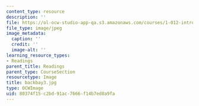 ```yaml
---
content_type: resource
description: ''
file: https://ol-ocw-studio-app-qa.s3.amazonaws.com/courses/1-012-introduction-to-civil-engineering-design-spring-2002/80374f15c2bd91ac7666f14b7ed8a9fa_backbay3.jpg
file_type: image/jpeg
image_metadata:
  caption: ''
  credit: ''
  image-alt: ''
learning_resource_types:
- Readings
parent_title: Readings
parent_type: CourseSection
resourcetype: Image
title: backbay3.jpg
type: OCWImage
uid: 80374f15-c2bd-91ac-7666-f14b7ed8a9fa
---
```

